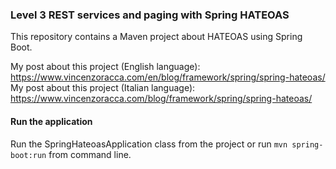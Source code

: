 ### Level 3 REST services and paging with Spring HATEOAS

This repository contains a Maven project about HATEOAS using Spring Boot.

My post about this project (English language): https://www.vincenzoracca.com/en/blog/framework/spring/spring-hateoas/ \
My post about this project (Italian language): https://www.vincenzoracca.com/blog/framework/spring/spring-hateoas/



#### Run the application

Run the SpringHateoasApplication class from the project or run `mvn spring-boot:run` from command line.